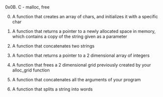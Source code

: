 0x0B. C - malloc, free

0. A function that creates an array of chars, and initializes it with a specific char

1. A function that returns a pointer to a newly allocated space in memory, which contains a copy of the string given as a parameter

2. A function that concatenates two strings

3. A function that returns a pointer to a 2 dimensional array of integers

4. A function that frees a 2 dimensional grid previously created by your alloc_grid function

5. A function that concatenates all the arguments of your program

6. A function that splits a string into words
